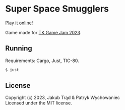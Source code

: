 # Super Space Smugglers

[Play it online!](https://dzejkop.itch.io/super-space-smullgers)

Game made for [TK Game Jam 2023](https://itch.io/jam/tk-game-jam-2023).

## Running

Requirements: Cargo, Just, TIC-80.

``` bash
$ just
```

## License

Copyright (c) 2023, Jakub Trąd & Patryk Wychowaniec    
Licensed under the MIT license.
